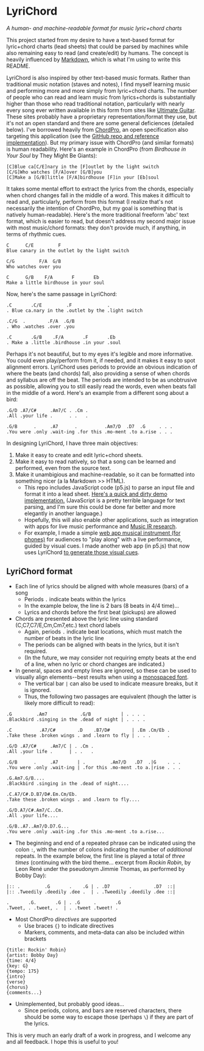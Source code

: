 # LyriChord
*A human- and machine-readable format for music lyric+chord charts*

This project started from my desire to have a text-based format for lyric+chord charts (lead sheets) that could be parsed by machines while also remaining easy to read (and create/edit) by humans. The concept is heavily influenced by [Markdown](https://daringfireball.net/projects/markdown/), which is what I'm using to write this README.

LyriChord is also inspired by other text-based music formats. Rather than traditional music notation (staves and notes), I find myself learning music and performing more and more simply from lyric+chord charts. The number of people who can read and learn music from lyrics+chords is substantially higher than those who read traditional notation, particularly with nearly every song ever written available in this form from sites like [Ultimate Guitar](https://www.ultimate-guitar.com). These sites probably have a proprietary representation/format they use, but it's not an open standard and there are some general deficiences (detailed below). I've borrowed heavily from [ChordPro](https://www.chordpro.org), an open specification also targeting this application (see the [GitHub repo and reference implementation](https://github.com/ChordPro/chordpro)). But my primary issue with ChordPro (and similar formats) is human readability. Here's an example in ChordPro (from *Birdhouse in Your Soul* by They Might Be Giants):

```
[C]Blue ca[C/E]nary in the [F]outlet by the light switch
[C/G]Who watches [F/A]over [G/B]you
[C]Make a [G/B]little [F/A]birdhouse [F]in your [Eb]soul
```

It takes some mental effort to extract the lyrics from the chords, especially when chord changes fall in the middle of a word. This makes it difficult to read and, particularly, perform from this format (I realize that's not necessarily the intention of ChordPro, but my goal is something that is natively human-readable). Here's the more traditional freeform 'abc' text format, which is easier to read, but doesn't address my second major issue with most music/chord formats: they don't provide much, if anything, in terms of rhythmic cues.
```
C      C/E         F
Blue canary in the outlet by the light switch

C/G         F/A  G/B
Who watches over you

C      G/B    F/A       F       Eb
Make a little birdhouse in your soul
```
Now, here's the same passage in LyriChord:

```
.C       .C/E         .F             .
. Blue ca.nary in the .outlet by the .light switch

.C/G  .        .F/A  .G/B
. Who .watches .over .you

.C       .G/B    .F/A       .F       .Eb
. Make a .little .birdhouse .in your .soul
```

Perhaps it's not beautiful, but to my eyes it's legible and more informative. You could even play/perform from it, if needed, and it makes it easy to spot alignment errors. LyriChord uses periods to provide an obvious indication of where the beats (and chords) fall, also providing a sense of when chords and syllabus are off the beat. The periods are intended to be as unobtrusive as possible, allowing you to still easily read the words, even when beats fall in the middle of a word. Here's an example from a different song about a bird:

```
.G/D .A7/C#     .Am7/C . .Cm .
.All .your life .      . .   .

.G/B      .     .A7      .          .Am7/D  .D7  .G     . . .
.You were .only .wait-ing .for this .mo-ment .to a.rise . . .

```

In designing LyriChord, I have three main objectives:
1. Make it easy to create and edit lyric+chord sheets.
2. Make it easy to read natively, so that a song can be learned and performed, even from the source text.
3. Make it unambigious and machine-readable, so it can be formatted into something nicer (a la Markdown >> HTML).
    - This repo includes JavaScript code (p5.js) to parse an input file and format it into a lead sheet. [Here's a quick and dirty demo implementation.](https://www.openprocessing.org/sketch/921161/) (JavaScript is a pretty terrible language for text parsing, and I'm sure this could be done far better and more elegantly in another language.)
    - Hopefully, this will also enable other applications, such as integration with apps for live music performance and [Music IR research](https://www.ismir.net).
    - For example, I made a simple [web app musical instrument (for phones)](https://bit.ly/tedxsong) for audiences to "play along" with a live performance, guided by visual cues. I made another web app (in p5.js) that now uses LyriChord [to generate those visual cues](https://www.openprocessing.org/sketch/876713).

LyriChord format
---

- Each line of lyrics should be aligned with whole measures (bars) of a song
  - Periods `.` indicate beats within the lyrics
  - In the example below, the line is 2 bars (8 beats in 4/4 time)...
  - Lyrics and chords before the first beat (pickups) are allowed
- Chords are presented above the lyric line using standard (C,C7,C7/E,Cm,Cm7,etc.) text chord labels
  - Again, periods `.` indicate beat locations, which must match the number of beats in the lyric line
  - The periods can be aligned with beats in the lyrics, but it isn't required.
  - (In the future, we may consider not requiring empty beats at the end of a line, when no lyric or chord changes are indicated.)
- In general, spaces and empty lines are ignored, so these can be used to visually align elements--best results when using a [monospaced font](https://en.wikipedia.org/wiki/Monospaced_font).
  - The vertical bar `|` can also be used to indicate measure breaks, but it is ignored.
  - Thus, the following two passages are equivalent (though the latter is likely more difficult to read):

```
.G         .Am7            .G/B           | . . . .
.Blackbird .singing in the .dead of night | . . . .

.C          .A7/C#        .D    .B7/D#        | .Em .Cm/Eb .
.Take these .broken wings . and .learn to fly | . . .      .

.G/D .A7/C#     .Am7/C | . .Cm .
.All .your life .      | . .   .

.G/B      .     .A7       | .         .Am7/D   .D7  .|G    . . .
.You were .only .wait-ing | .for this .mo-ment .to a.|rise . . .
```
```
.G.Am7.G/B....
.Blackbird .singing in the .dead of night....

.C.A7/C#.D.B7/D#.Em.Cm/Eb.
.Take these .broken wings . and .learn to fly....

.G/D.A7/C#.Am7/C..Cm.
.All .your life....

.G/B..A7..Am7/D.D7.G...
.You were .only .wait-ing .for this .mo-ment .to a.rise...
```
- The beginning and end of a repeated phrase can be indicated using the colon `:`, with the number of colons indicating the number of *additional* repeats. In the example below, the first line is played a total of *three times* (continuing with the bird theme... excerpt from *Rockin Robin*, by Leon René under the pseudonym Jimmie Thomas, as performed by Bobby Day):

```
|:: .         .G       .    .G | . .D7       .        .D7  ::|
|:: .Tweedily .deedily .dee .  | . .Tweedily .deedily .dee ::|

.       .G.       .G | . .G     .       .G
.Tweet, . .tweet, .  | . .tweet .tweet! . 
```

- Most ChordPro *directives* are supported
  - Use braces `{}` to indicate directives
  - Markers, comments, and meta-data can also be included within brackets
```
{title: Rockin' Robin}
{artist: Bobby Day}
{time: 4/4}
{key: G}
{tempo: 175} 
{intro}
{verse}
{chorus}
{comments...}
```

- Unimplemented, but probably good ideas...
  - Since periods, colons, and bars are reserved characters, there should be some way to escape those (perhaps `\`) if they are part of the lyrics.

This is very much an early draft of a work in progress, and I welcome any and all feedback. I hope this is useful to you!
